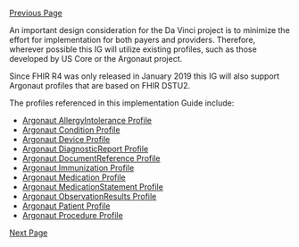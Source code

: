 [Previous Page](US_Core_(FHIR_STU3).html)

An important design consideration for the Da Vinci project is to minimize the effort for implementation for both payers and providers. Therefore, wherever possible this IG will utilize existing profiles, such as those developed by US Core or the Argonaut project. 

Since FHIR R4 was only released in January 2019 this IG will also support Argonaut profiles that are based on FHIR DSTU2.

The profiles referenced in this implementation Guide include:
* [Argonaut AllergyIntolerance Profile](http://www.fhir.org/guides/argonaut/r2/StructureDefinition-argo-allergyintolerance.html)
* [Argonaut Condition Profile](http://www.fhir.org/guides/argonaut/r2/StructureDefinition-argo-condition.html)
* [Argonaut Device Profile](http://www.fhir.org/guides/argonaut/r2/StructureDefinition-argo-device.html)
* [Argonaut DiagnosticReport Profile](http://www.fhir.org/guides/argonaut/r2/StructureDefinition-argo-diagnosticreport.html)
* [Argonaut DocumentReference Profile](http://www.fhir.org/guides/argonaut/r2/StructureDefinition-argo-documentreference.html)
* [Argonaut Immunization Profile](http://www.fhir.org/guides/argonaut/r2/StructureDefinition-argo-immunization.html)
* [Argonaut Medication Profile](http://www.fhir.org/guides/argonaut/r2/StructureDefinition-argo-medication.html)
* [Argonaut MedicationStatement Profile](http://www.fhir.org/guides/argonaut/r2/StructureDefinition-argo-medicationstatement.html)
* [Argonaut ObservationResults Profile](http://www.fhir.org/guides/argonaut/r2/StructureDefinition-argo-observationresults.html)
* [Argonaut Patient Profile](http://www.fhir.org/guides/argonaut/r2/StructureDefinition-argo-patient.html)
* [Argonaut Procedure Profile](http://www.fhir.org/guides/argonaut/r2/StructureDefinition-argo-procedure.html)

[Next Page](HRex_Profiles.html)
